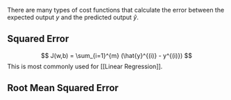 There are many types of cost functions that calculate the error between the expected output $y$ and the predicted output $\hat{y}$.


## Squared Error
$$
J(w,b) = \sum_{i=1}^{m} (\hat{y}^{(i)} - y^{(i)})
$$
This is most commonly used for [[Linear Regression]].


## Root Mean Squared Error


## 